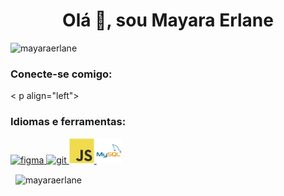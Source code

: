 <h1 align="center">Olá 👋, sou Mayara Erlane</h1>
<p align="left"> <img src="https://komarev.com/ghpvc/?username=mayaraerlane&label=Profile%20views&color=0e75b6&style=flat" alt="mayaraerlane" /> </p>

<h3 align="left">Conecte-se comigo:</h3><
p align="left">
</p>

<h3 align="left">Idiomas e ferramentas:</h3>
<p align="left"> <a href="https://www.figma.com/" target="_blank" rel="noreferrer"> <img src="https://www.vectorlogo.zone/logos/figma/figma-icon.svg" alt="figma" width="40" height="40"/> </a> <a href="https://git-scm.com/" target="_blank" rel="noreferrer"> <img src="https://www.vectorlogo.zone/logos/git-scm/git-scm-icon.svg" alt="git" width="40" height="40"/> </a> <a href="https://developer.mozilla.org/en-US/docs/Web/JavaScript" target="_blank" rel="noreferrer"> <img src="https://raw.githubusercontent.com/devicons/devicon/master/icons/javascript/javascript-original.svg" alt="javascript" width="40" height="40"/> </a> <a href="https://www.mysql.com/" target="_blank" rel="noreferrer"> <img src="https://raw.githubusercontent.com/devicons/devicon/master/icons/mysql/mysql-original-wordmark.svg" alt="mysql" width="40" height="40"/> </a> </p>

<p>&nbsp; <img align="center" src="https://github-readme-stats.vercel.app/api?username=mayaraerlane&show_icons=true&locale=en" alt="mayaraerlane" /></p>




